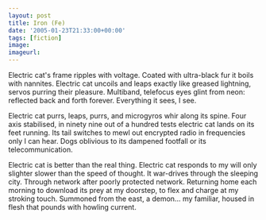 ```yaml
---
layout: post
title: Iron (Fe)
date: '2005-01-23T21:33:00+00:00'
tags: [fiction]
image:
imageurl:
---
```


Electric cat's frame ripples with voltage. Coated with ultra-black fur it boils with nannites. Electric cat uncoils and leaps exactly like greased lightning, servos purring their pleasure. Multiband, telefocus eyes glint from neon: reflected back and forth forever. Everything it sees, I see.
<!--more-->
Electric cat purrs, leaps, purrs, and microgyros whir along its spine. Four axis stabilised, in ninety nine out of a hundred tests electric cat lands on its feet running. Its tail switches to mewl out encrypted radio in frequencies only I can hear. Dogs oblivious to its dampened footfall or its telecommunication.

Electric cat is better than the real thing. Electric cat responds to my will only slighter slower than the speed of thought. It war-drives through the sleeping city. Through network after poorly protected network. Returning home each morning to download its prey at my doorstep, to flex and charge at my stroking touch. Summoned from the east, a demon... my familiar, housed in flesh that pounds with howling current.
